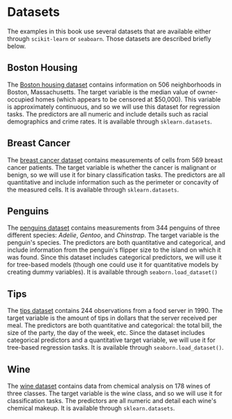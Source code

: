# Datasets

The examples in this book use several datasets that are available either through `scikit-learn` or `seaboarn`. Those datasets are described briefly below. 



## Boston Housing 

The [Boston housing dataset](https://www.kaggle.com/c/boston-housing) contains information on 506 neighborhoods in Boston, Massachusetts. The target variable is the median value of owner-occupied homes (which appears to be censored at $50,000). This variable is approximately continuous, and so we will use this dataset for regression tasks. The predictors are all numeric and include details such as racial demographics and crime rates. It is available through `sklearn.datasets`.



## Breast Cancer

The [breast cancer dataset](https://archive.ics.uci.edu/ml/datasets/Breast+Cancer+Wisconsin+%28Diagnostic%29) contains measurements of cells from 569 breast cancer patients. The target variable is whether the cancer is malignant or benign, so we will use it for binary classification tasks. The predictors are all quantitative and include information such as the perimeter or concavity of the measured cells. It is available through `sklearn.datasets`.



## Penguins

The [penguins dataset](https://www.kaggle.com/parulpandey/penguin-dataset-the-new-iris) contains measurements from 344 penguins of three different species: *Adelie*, *Gentoo*, and *Chinstrap*. The target variable is the penguin's species. The predictors are both quantitative and categorical, and include information from the penguin's flipper size to the island on which it was found. Since this dataset includes categorical predictors, we will use it for tree-based models (though one could use it for quantitative models by creating dummy variables). It is available through `seaborn.load_dataset()`



## Tips

The [tips dataset](https://www.kaggle.com/ranjeetjain3/seaborn-tips-dataset) contains 244 observations from a food server in 1990. The target variable is the amount of tips in dollars that the server received per meal. The predictors are both quantitative and categorical: the total bill, the size of the party, the day of the week, etc. Since the dataset includes categorical predictors and a quantitative target variable, we will use it for tree-based regression tasks. It is available through `seaborn.load_dataset()`. 



## Wine

The [wine dataset](https://archive.ics.uci.edu/ml/datasets/wine) contains data from chemical analysis on 178 wines of three classes. The target variable is the wine class, and so we will use it for classification tasks. The predictors are all numeric and detail each wine's chemical makeup. It is available through `sklearn.datasets`.





## 